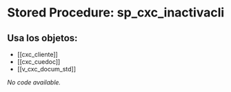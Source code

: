 # Stored Procedure: sp_cxc_inactivacli

## Usa los objetos:
- [[cxc_cliente]]
- [[cxc_cuedoc]]
- [[v_cxc_docum_std]]

*No code available.*
